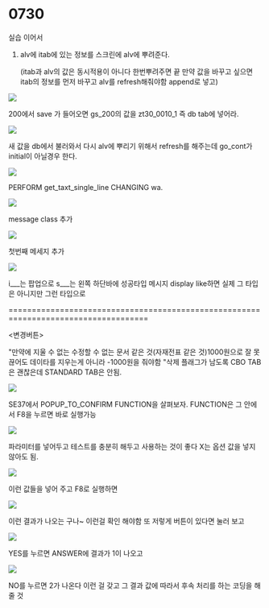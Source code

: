 # 0730

실습 이어서 

1. alv에 itab에 있는 정보를 스크린에 alv에 뿌려준다. 

   \(itab과 alv의 값은 동시적용이 아니다 한번뿌려주면 끝 만약 값을 바꾸고 싶으면 itab의 정보를 먼저 바꾸고 alv를 refresh해줘야함  append로 넣고\)

![](../../../.gitbook/assets/image%20%28200%29.png)

200에서 save 가 들어오면 gs\_200의 값을 zt30\_0010\_1 즉 db tab에 넣어라. 

![](../../../.gitbook/assets/image%20%28197%29.png)

새 값을 db에서 불러와서 다시 alv에 뿌리기 위해서 refresh를 해주는데 go\_cont가 initial이 아닐경우 한다.

![](../../../.gitbook/assets/image%20%28191%29.png)

PERFORM get\_taxt\_single\_line CHANGING wa.



![](../../../.gitbook/assets/image%20%28189%29.png)

message class 추가

![](../../../.gitbook/assets/image%20%28190%29.png)

첫번째 메세지 추가

![](../../../.gitbook/assets/image%20%28195%29.png)

i\_\_\_는 팝업으로  s\_\_\_는 왼쪽 하단바에 성공타입 메시지 display like하면 실제 그 타입은 아니지만 그런 타입으로 



====================================================================================

&lt;변경버튼&gt;

"만약에 지울 수 없는 수정할 수 없는 문서 같은 것\(자재전표 같은 것\)1000원으로 잘 못 끊어도 데이타를 지우는게 아니라 -1000원을 줘야함 "삭제 플래그가 남도록 CBO TAB은 괜찮은데 STANDARD TAB은 안됨.

![](../../../.gitbook/assets/image%20%28198%29.png)

SE37에서 POPUP\_TO\_CONFIRM  FUNCTION을 살펴보자. FUNCTION은 그 안에서 F8을 누르면 바로 실행가능 

![](../../../.gitbook/assets/image%20%28193%29.png)

파라미터를 넣어두고 테스트를 충분히 해두고 사용하는 것이 좋다 X는 옵션 값을 넣지 않아도 됨.

![](../../../.gitbook/assets/image%20%28199%29.png)

이런 값들을 넣어 주고 F8로 실행하면 

![](../../../.gitbook/assets/image%20%28188%29.png)

이런 결과가 나오는 구나~ 이런걸 확인 해야함 또 저렇게 버튼이 있다면 눌러 보고 

![](../../../.gitbook/assets/image%20%28196%29.png)

YES를 누르면 ANSWER에 결과가 1이 나오고 

![](../../../.gitbook/assets/image%20%28194%29.png)

NO를 누르면 2가 나온다 이런 걸 갖고 그 결과 값에 따라서 후속 처리를 하는 코딩을 해줄 것







